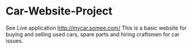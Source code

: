 # Car-Website-Project

See Live application http://mycar.somee.com/ 
This is a basic website for buying and selling used cars, spare parts and hiring craftsmen for car issues. 

